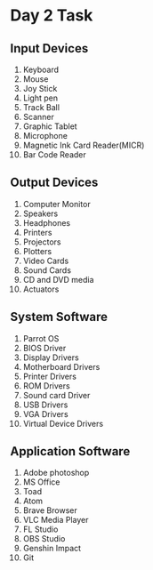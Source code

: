 # Day 2 Task

## Input Devices

1. Keyboard
2. Mouse
3. Joy Stick
4. Light pen
5. Track Ball
6. Scanner
7. Graphic Tablet
8. Microphone
9. Magnetic Ink Card Reader(MICR)
10. Bar Code Reader


## Output Devices

1. Computer Monitor
2. Speakers
3. Headphones
4. Printers
5. Projectors
6. Plotters
7. Video Cards
8. Sound Cards
9. CD and DVD media
10. Actuators

## System Software

1. Parrot OS
2. BIOS Driver
3. Display Drivers
4. Motherboard Drivers
5. Printer Drivers
6. ROM Drivers
7. Sound card Driver
8. USB Drivers
9. VGA Drivers
10. Virtual Device Drivers



## Application Software

1. Adobe photoshop
2. MS Office
3. Toad
4. Atom
5. Brave Browser
6. VLC Media Player
7. FL Studio
8. OBS Studio
9. Genshin Impact
10. Git
